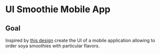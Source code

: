 # UI Smoothie Mobile App

## Goal

Inspired by [this design](https://dribbble.com/shots/5410284-Smoothie-Land) create the UI of a mobile application allowing to order soya smoothies with particular flavors.